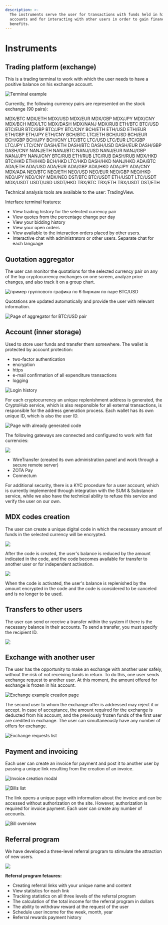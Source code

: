 ```yaml
---
description: >-
  The instruments serve the user for transactions with funds held in his
  accounts and for interacting with other users in order to gain financial
  benefits.
---
```


# Instruments

## Trading platform \(exchange\)

This is a trading terminal to work with which the user needs to have a positive balance on his exchange account.

![Terminal example](../../.gitbook/assets/image%20%285%29.png)

Currently, the following currency pairs are represented on the stock exchange \(90 pairs\):

MDX/BTC MDX/ETH MDX/USD MDX/EUR MDX/GBP MDX/JPY MDX/CNY MDX/BCH MDX/LTC MDX/DASH MDX/NANJ MDX/RUB ETH/BTC BTC/USD BTC/EUR BTC/GBP BTC/JPY BTC/CNY BCH/ETH ETH/USD ETH/EUR ETH/GBP ETH/JPY ETH/CNY BCH/BTC LTC/ETH BCH/USD BCH/EUR BCH/GBP BCH/JPY BCH/CNY LTC/BTC LTC/USD LTC/EUR LTC/GBP LTC/JPY LTC/CNY DASH/ETH DASH/BTC DASH/USD DASH/EUR DASH/GBP DASH/CNY NANJ/ETH NANJ/BTC NANJ/USD NANJ/EUR NANJ/GBP NANJ/JPY NANJ/CNY BTC/RUB ETH/RUB LTC/RUB DASH/RUB MDX/HKD BTC/HKD ETH/HKD BCH/HKD LTC/HKD DASH/HKD NANJ/HKD ADA/BTC ADA/ETH ADA/USD ADA/EUR ADA/GBP ADA/HKD ADA/JPY ADA/CNY MDX/ADA NEO/BTC NEO/ETH NEO/USD NEO/EUR NEO/GBP NEO/HKD NEO/JPY NEO/CNY MDX/NEO DST/BTC BTC/USDT ETH/USDT LTC/USDT MDX/USDT USDT/USD USDT/HKD TRX/BTC TRX/ETH TRX/USDT DST/ETH

Technical analysis tools are available to the user: TradingView.

Interface terminal features:

* View trading history for the selected currency pair
* View quotes from the percentage change per day 
* View your bidding history 
* View your open orders
* View available to the interaction orders placed by other users.
* Interactive chat with administrators or other users. Separate chat for each language

## Quotation aggregator

The user can monitor the quotations for the selected currency pair on any of the top cryptocurrency exchanges on one screen, analyze price changes, and also track it on a group chart.

![&#x43F;&#x440;&#x438;&#x43C;&#x435;&#x440; &#x433;&#x440;&#x443;&#x43F;&#x43F;&#x43E;&#x432;&#x43E;&#x433;&#x43E; &#x433;&#x440;&#x430;&#x444;&#x438;&#x43A;&#x430; &#x43F;&#x43E; 6 &#x431;&#x438;&#x440;&#x436;&#x430;&#x43C; &#x43F;&#x43E; &#x43F;&#x430;&#x440;&#x435; BTC/USD](../../.gitbook/assets/image%20%2826%29.png)

Quotations are updated automatically and provide the user with relevant information.

![Page of aggregator for BTC/USD pair](../../.gitbook/assets/image%20%2819%29.png)

## Account \(inner storage\)

Used to store user funds and transfer them somewhere. The wallet is protected by account protection:

* two-factor authentication
* encryption
* https 
* e-mail confirmation of all expenditure transactions 
* logging

![Login history](../../.gitbook/assets/image%20%2824%29.png)

For each cryptocurrency an unique replenishment address is generated, the CryptoHub service, which is also responsible for all external transactions, is responsible for the address generation process. Each wallet has its own unique ID, which is also the user ID.

![Page with already generated code](../../.gitbook/assets/image%20%2821%29.png)

The following gateways are connected and configured to work with fiat currencies:

![](../../.gitbook/assets/image%20%2822%29.png)

* WireTransfer \(created its own administration panel and work through a secure remote server\) 
* ZOTA Pay 
* Connectum

For additional security, there is a KYC procedure for a user account, which is currently implemented through integration with the SUM & Substance service, while we also have the technical ability to refuse this service and verify the user on our own.

## **MDX codes creation**

The user can create a unique digital code in which the necessary amount of funds in the selected currency will be encrypted.

![](../../.gitbook/assets/image%20%2820%29.png)

After the code is created, the user's balance is reduced by the amount indicated in the code, and the code becomes available for transfer to another user or for independent activation.

![](../../.gitbook/assets/image%20%2825%29.png)

When the code is activated, the user's balance is replenished by the amount encrypted in the code and the code is considered to be canceled and is no longer to be used.

## **Transfers to other users**

The user can send or receive a transfer within the system if there is the necessary balance in their accounts. To send a transfer, you must specify the recipient ID.

![](../../.gitbook/assets/image%20%282%29.png)

## Exchange with another user

The user has the opportunity to make an exchange with another user safely, without the risk of not receiving funds in return. To do this, one user sends exchange request to another user. At this moment, the amount offered for exchange is frozen in his account.

![Exchange example creation page](../../.gitbook/assets/image%20%2837%29.png)

The second user to whom the exchange offer is addressed may reject it or accept. In case of acceptance, the amount required for the exchange is deducted from his account, and the previously frozen funds of the first user are credited in exchange. The user can simultaneously have any number of offers for exchange.

![Exchange requests list](../../.gitbook/assets/image%20%2828%29.png)

## Payment and invoicing

Each user can create an invoice for payment and post it to another user by passing a unique link resulting from the creation of an invoice.

![Invoice creation modal](../../.gitbook/assets/image%20%2813%29.png)

![Bills list](../../.gitbook/assets/image%20%284%29.png)

The link opens a unique page with information about the invoice and can be accessed without authorization on the site. However, authorization is required for invoice payment. Each user can create any number of accounts.

![Bill overview](../../.gitbook/assets/image%20%2832%29.png)

## Referral program

We have developed a three-level referral program to stimulate the attraction of new users.

![](../../.gitbook/assets/image%20%2817%29.png)

**Referral program fetaures:**

* Creating referral links with your unique name and content 
* View statistics for each link 
* Tracking statistics on all three levels of the referral program 
* The calculation of the total income for the referral program in dollars 
* The ability to withdraw reward at the request of the user 
* Schedule user income for the week, month, year 
* Referral rewards payment history 

